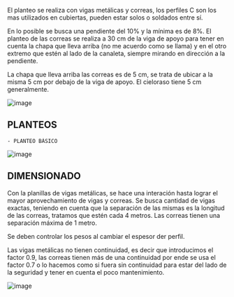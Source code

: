 El planteo se realiza con vigas metálicas y correas, los perfiles C son los mas utilizados en cubiertas, pueden estar solos o soldados entre sí.

En lo posible se busca una pendiente del 10% y la mínima es de 8%. El planteo de las correas se realiza a 30 cm de la viga de apoyo para tener en cuenta la chapa que lleva arriba (no me acuerdo como se llama) y en el otro extremo que estén al lado de la canaleta, siempre mirando en dirección a la pendiente.

La chapa que lleva arriba las correas es de 5 cm, se trata de ubicar a la misma 5 cm por debajo de la viga de apoyo. El cieloraso tiene 5 cm generalmente.

![image](https://github.com/miligalarza/FUNDAMENTA-ING/assets/143607366/dfe20faf-6c41-46f3-8a6a-d8341507366f)

 ## PLANTEOS
    - PLANTEO BÁSICO
![image](https://github.com/miligalarza/FUNDAMENTA-ING/assets/143607366/725e3fea-7522-45c7-88cb-832ad9541a78)

## DIMENSIONADO
Con la planillas de vigas metálicas, se hace una interación hasta lograr el mayor aprovechamiento de vigas y correas. Se busca cantidad de vigas exactas, teniendo en cuenta que la separación de las mismas es la longitud de las correas, tratamos que estén cada 4 metros. Las correas tienen una separación máxima de 1 metro.

Se deben controlar los pesos al cambiar el espesor der perfil.

Las vigas metálicas no tienen continuidad, es decir que introducimos el factor 0.9, las correas tienen más de una continuidad por ende se usa el factor 0.7 o lo hacemos como si fuera sin continuidad para estar del lado de la seguridad y tener en cuenta el poco mantenimiento.

![image](https://github.com/miligalarza/FUNDAMENTA-ING/assets/143607366/f9d78b74-56ed-4b5e-81bd-c04f331a04a7)


